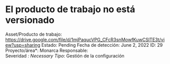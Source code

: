 # El producto de trabajo no está versionado

Asset/Producto de trabajo: https://drive.google.com/file/d/1mjPaqucVPG_CFcR3snMowfKuwCSlTE3t/view?usp=sharing
Estado: Pending
Fecha de detección: June 2, 2022
ID: 29
Proyecto/área*: Monarca
Responsable:  
Severidad *: Necessary
Tipo*: Gestión de la configuración